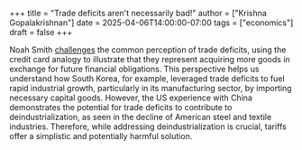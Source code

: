 +++
title = "Trade deficits aren't necessarily bad!"
author = ["Krishna Gopalakrishnan"]
date = 2025-04-06T14:00:00-07:00
tags = ["economics"]
draft = false
+++

Noah Smith [challenges](https://www.noahpinion.blog/p/trade-deficits-do-not-make-a-country) the common perception of trade deficits, using the credit card analogy to illustrate that they represent acquiring more goods in exchange for future financial obligations. This perspective helps us understand how South Korea, for example, leveraged trade deficits to fuel rapid industrial growth, particularly in its manufacturing sector, by importing necessary capital goods. However, the US experience with China demonstrates the potential for trade deficits to contribute to deindustrialization, as seen in the decline of American steel and textile industries. Therefore, while addressing deindustrialization is crucial, tariffs offer a simplistic and potentially harmful solution.
